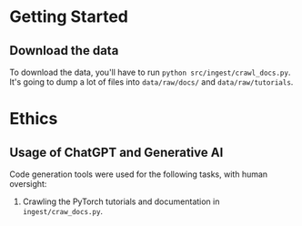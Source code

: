 

# Getting Started

## Download the data
To download the data, you'll have to run `python src/ingest/crawl_docs.py`. It's going to dump a lot of files into `data/raw/docs/` and `data/raw/tutorials`.

# Ethics

## Usage of ChatGPT and Generative AI

Code generation tools were used for the following tasks, with human oversight:
1. Crawling the PyTorch tutorials and documentation in `ingest/craw_docs.py`.